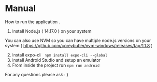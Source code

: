 # Manual

How to run the application .


1) Install Node.js  ( 14.17.0 ) on your system

You can also use NVM so you can have multiple node.js versions on your system ( https://github.com/coreybutler/nvm-windows/releases/tag/1.1.8 )

2) Install expo-cli
   ` npm install expo-cli --global`
3) Install Android Studio and setup an emulator
4) From inside the project run `npm run android`


For any questions please ask : )
